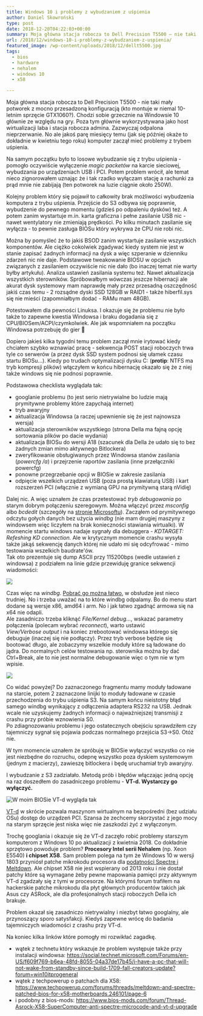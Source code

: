 ```yaml
---
title: Windows 10 i problemy z wybudzaniem z uśpienia
author: Daniel Skowroński
type: post
date: 2018-12-20T04:22:03+00:00
summary: Moja główna stacja robocza to Dell Precision T5500 – nie taki mały potworek z mocno przesadzoną konfiguracją (kto montuje w niemal 10-letnim sprzęcie GTX1060?). Chodzi sobie grzecznie na Windowsie 10 głównie ze względu na gry. Poza tym głównie wykorzystywana jako host wirtualizacji laba i stacja robocza admina. Zazwyczaj odpalona nieprzerwanie. No ale jakoś parę miesięcy temu (jak się później okaże to dokładnie w kwietniu tego roku) komputer zaczął mieć problemy z trybem uśpienia.
url: /2018/12/windows-10-i-problemy-z-wybudzaniem-z-uspienia/
featured_image: /wp-content/uploads/2018/12/dellt5500.jpg
tags:
  - bios
  - hardware
  - nehalem
  - windows 10
  - x58

---
```

Moja główna stacja robocza to Dell Precision T5500 - nie taki mały potworek z mocno przesadzoną konfiguracją (kto montuje w niemal 10-letnim sprzęcie GTX1060?). Chodzi sobie grzecznie na Windowsie 10 głównie ze względu na gry. Poza tym głównie wykorzystywana jako host wirtualizacji laba i stacja robocza admina. Zazwyczaj odpalona nieprzerwanie. No ale jakoś parę miesięcy temu (jak się później okaże to dokładnie w kwietniu tego roku) komputer zaczął mieć problemy z trybem uśpienia.

Na samym początku było to losowe wybudzanie się z trybu uśpienia - pomogło oczywiście wyłączenie _magic packetów_ na karcie sieciowej, wybudzania po urządzeniach USB i PCI. Potem problem wrócił, ale temat nieco zignorowałem uznając że i tak rzadko wyłączam stację a rachunki za prąd mnie nie zabijają (ten potworek na luzie ciągnie około 250W). 

Kolejny problem który się pojawił to całkowity brak możliwości wybudzenia komputera z trybu uśpienia. Przejście do S3 odbywa się poprawnie, wybudzenie do pewnego momentu (gdzieś po odpaleniu dysków) też. A potem zanim wystartuje m.in. karta graficzna i pełne zasilanie USB nic - nawet wentylatory nie zmieniają prędkości. Po kilku minutach zasilanie się wyłącza - to pewnie zasługa BIOSu który wykrywa że CPU nie robi nic.

Można by pomyśleć że to jakiś BSOD zanim wystartuje zasilanie wszystkich komponentów. Ale ciężko cokolwiek zgadywać kiedy system nie jest w stanie zapisać żadnych informacji na dysk a więc szperanie w dzienniku zdarzeń nic nie daje. Podstawowe tweakowanie BIOSU w opcjach związanych z zasilaniem oczywiście nic nie dało (bo inaczej temat nie warty byłby artykułu). Analiza ustawień zasilania systemu też. Nawet aktualizacja wszystkich sterowników. Spróbowałbym wówczas jeszcze hibernacji ale akurat dysk systemowy mam naprawdę mały przez przesadną oszczędność jakiś czas temu - 2 rozsądne dyski SSD 128GB w RAID1 - także hiberfil.sys się nie mieści (zapomniałbym dodać - RAMu mam 48GB).

Potestowałem dla pewności Linuksa. I okazuje się że problemu nie było także to zapewne kwestia Windowsa i braku dogadania się z CPU/BIOSem/ACPI/czymkolwiek. Ale jak wspomniałem na początku Windowsa potrzebuję do gier 🙂 

Dopiero jakieś kilka tygodni temu problem zaczął mnie irytować kiedy chciałem szybko wznawiać pracę - sekwencja POST stacji roboczych trwa tyle co serwerów (a przez dysk SSD system podnosi się ułamek czasu startu BIOSu...). Kiedy po trudach optymalizacji dysku C: (**protip**: NTFS ma tryb kompresji plików) włączyłem w końcu hibernację okazało się że z niej także windows się nie podnosi poprawnie. 

Podstawowa checklista wyglądała tak: 

  * googlanie problemu (to jest serio nietrywialne bo ludzie mają prymitywne problemy które zapychają internet)
  * tryb awaryjny
  * aktualizacja Windowsa (a raczej upewnienie się że jest najnowsza wersja)
  * aktualizacja sterowników wszystkiego (strona Della ma fajną opcję sortowania plików po dacie wydania)
  * aktualizacja BIOSu do wersji A18 (szacunek dla Della że udało się to bez żadnych zmian mimo aktywnego Bitlockera)
  * zweryfikowanie obsługiwanych przez Windowsa stanów zasilania (_powercfg&nbsp;/a_) i przejrzenie raportów zasilania (inne przełączniki powercfg)
  * ponowne przegrzebanie opcji w BIOSie w zakresie zasilania
  * odpięcie wszelkich urządzeń USB (poza prostą klawiaturą USB) i kart rozszerzeń PCI (włącznie z wymianą GPU na prymitywną starą nVidię) 

Dalej nic. A więc uznałem że czas przetestować _tryb&nbsp;debugowania_ po starym dobrym połączeniu szeregowym. Można włączyć przez _msconfig_ albo _bcdedit_ (szczegóły na [stronie Microsoftu][1]). Zacząłem od prymitywnego odczytu gołych danych bez użycia _windbg_ (nie mam drugiej maszyny z windowsem więc liczyłem na brak konieczności stawiania wirtualki). W momencie startu windows nadaje sygnały dla debuggera - _KDTARGET: Refeshing&nbsp;KD&nbsp;connection._ Ale w krytycznym momencie crashu wysyła także jakąś sekwencję danych której nie udało mi się odcyfrować - mimo testowania wszelkich baudrate'ów.  
Tak oto prezentuje się dump ASCII przy 115200bps (wedle ustawień z windowsa) z podziałem na linie gdzie przewiduję granice sekwencji wiadomości:

![](/wp-content/uploads/2018/12/msg.png)

Czas więc na _windbg_. [Pobrać go można łatwo][2], w obsłudze jest nieco trudniej. No i trzeba uważać na to które windbg odpalamy. Bo do menu start dodane są wersje x86, amd64 i arm. No i jak łatwo zgadnąć armowa się na x64 nie odapli.  
Ale zasadniczo trzeba kliknąć _File/Kernel&nbsp;debug..._, wskazać parametry połączenia (polecam wybrać _reconnect_), warto ustawić _View/Verbose&nbsp;output_ i na koniec zrebootować windowsa którego się debuguje (inaczej się nie podłączy). Przez tryb verbose będzie się bootować długo, ale zobaczymy wszelkie moduły które są ładowane do jądra. Do normalnych celów testowania np. sterownika można by dać Ctrl+Break, ale to nie jest normalne debugowanie więc o tym nie w tym wpisie.

![](/wp-content/uploads/2018/12/VirtualBox_windbg_20_12_2018_04_35_45.png)

Co widać powyżej? Do zaznaczonego fragmentu mamy moduły ładowane na starcie, potem 2 zaznaczone linijki to moduły ładowane w czasie przechodzenia do trybu uśpienia S3. Na samym końcu nieistotny błąd samego windbg wynikający z odłączenia adaptera RS232 na USB. Jednak wcale nie uzyskujemy żadnych informacji o najważniejszej transmisji z crashu przy próbie wznowienia S0.  
Po zdiagnozowaniu problemu i jego ostatecznych obejściu sprawdziłem czy tajemniczy sygnał się pojawia podczas normalnego przejścia S3->S0. Otóż nie.

W tym momencie uznałem że spróbuję w BIOSie wyłączyć wszystko co nie jest niezbędne do rozruchu, odepnę wszystko poza dyskiem systemowym (jednym z macierzy), zawieszę bitlockera i będę uruchamiał tryb awaryjny. 

I wybudzanie z S3 zadziałało. Metodą prób i błędów włączając jedną opcję na raz doszedłem do zasadniczego problemu - **VT-d. Wystarczy go wyłączyć.**

![W moim BIOSie VT-d wygląda tak](/wp-content/uploads/2018/12/bios.jpg)

[VT-d][3] w skrócie pozwala maszynom wirtualnym na bezpośredni (bez udziału OSu) dostęp do urządzeń PCI. Szansa że zechcemy skorzystać z jego mocy na starym sprzęcie jest niska więc nie zaszkodzi żyć z wyłączonym.

Trochę googlania i okazuje się że VT-d zaczęło robić problemy starszym komputerom z Windows 10 po aktualizacji z kwietnia 2018. Co dokładnie sprzętowo powoduje problem? **Procesory Intel serii Nehalem** (np. Xeon E5540) **i chipset X58**. Sam problem polega na tym że Windows 10 w wersji 1803 przyniósł patche mikrokodu procesora dla [podatności Spectre i Meltdown][4]. Ale chipset X58 nie jest wspierany od 2013 roku i nie dostał patchy które są wymagane żeby pewne mapowania pamięci przy aktywnym VT-d zgadzały się z tymi w procesorze. Na którymś forum trafiłem na hackerskie patche mikrokodu dla płyt głównych producentów takich jak Asus czy ASRock, ale dla profesjonalnych stacji roboczych Della ich brakuje. 

Problem okazał się zasadniczo nietrywialny i niezbyt łatwo googlalny, ale przynoszący sporo satysfakcji. Kiedyś zapewne wrócę do badania tajemniczych wiadomości z crashu przy VT-d.

Na koniec kilka linków które pomogły mi rozwikłać zagadkę. 

  * wątek z technetu który wskazuje że problem występuje także przy instalacji windowsa: <https://social.technet.microsoft.com/Forums/en-US/f609f769-b6ea-48fd-8055-04a37de17b45/i-have-a-pc-that-will-not-wake-from-standby-since-build-1709-fall-creators-update?forum=win10itprogeneral>
  * wątek z techpowerup o patchach dla X58: <https://www.techpowerup.com/forums/threads/meltdown-and-spectre-patched-bios-for-x58-motherboards.246101/page-6>
  * i podobny z bios-mods: <https://www.bios-mods.com/forum/Thread-Asrock-X58-SuperComputer-anti-spectre-microcode-and-vt-d-upgrade>

 [1]: https://docs.microsoft.com/en-us/windows-hardware/drivers/devtest/bcdedit--debug
 [2]: https://docs.microsoft.com/en-us/windows-hardware/drivers/debugger/debugger-download-tools
 [3]: https://software.intel.com/en-us/blogs/2009/06/25/understanding-vt-d-intel-virtualization-technology-for-directed-io
 [4]: https://meltdownattack.com/